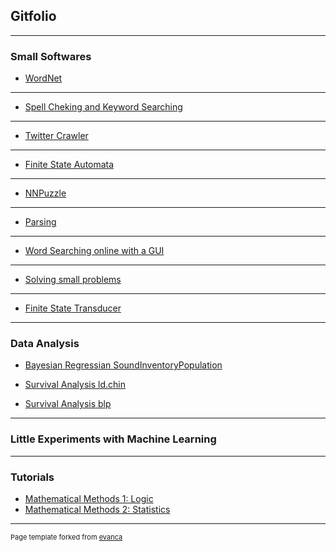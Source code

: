 ## Gitfolio

---

### Small Softwares

- [WordNet](https://github.com/JINHXu/WordNet)
<!--
<img src="images/dog_horse-graph.png?raw=true"/>
-->


---
- [Spell Cheking and Keyword Searching](https://github.com/JINHXu/spellchecker)
<!--
<img src="images/standard_trie.png?raw=true"/>
-->

---
- [Twitter Crawler](https://github.com/JINHXu/TwitterCrawler)



---
- [Finite State Automata](https://github.com/JINHXu/FSA)
<!--
<img src="images/minimized.png?raw=true"/>
-->



---
- [NNPuzzle](https://github.com/JINHXu/NNpuzzle)
<!--
<img src="images/145px-15-puzzle_magical.svg.png?raw=true"/>
-->



---
- [Parsing](https://github.com/JINHXu/Cons2DepConv)
<!--
<img src="images/altenheim-tree-dep-auto.png?raw=true"/>
-->

---

- [Word Searching online with a GUI](https://github.com/JINHXu/WordSearcherNGUI)
<!--
<img src="images/dummy_thumbnail.jpg?raw=true"/>
-->

---
- [Solving small problems](https://github.com/JINHXu/problemsolving)


---
- [Finite State Transducer]()

---
### Data Analysis

- [Bayesian Regressian SoundInventoryPopulation](https://github.com/JINHXu/soundInventoryPopulation)

- [Survival Analysis ld.chin](https://github.com/JINHXu/ld.chin_t2e)

- [Survival Analysis blp](https://github.com/JINHXu/blp_t2e)


---


### Little Experiments with Machine Learning

---


### Tutorials

- [Mathematical Methods 1: Logic](https://github.com/JINHXu/Mathematical-Methods-I-WS1920-Tutorial.github.io/blob/master/README.md)
- [Mathematical Methods 2: Statistics](https://moodle.zdv.uni-tuebingen.de/course/view.php?id=820#section-2)



---

<p style="font-size:11px">Page template forked from <a href="https://github.com/evanca/quick-portfolio">evanca</a></p>
<!-- Remove above link if you don't want to attibute -->
